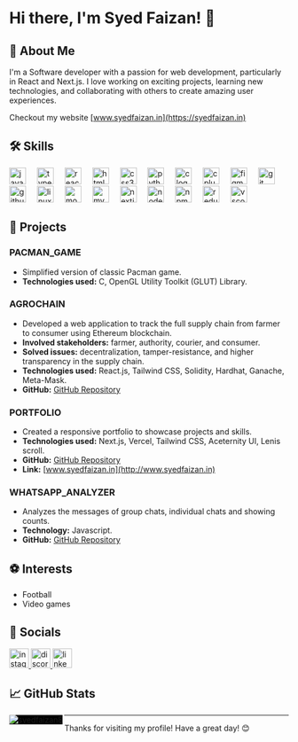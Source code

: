 # Hi there, I'm Syed Faizan! 👋

## 🚀 About Me
I'm a Software developer with a passion for web development, particularly in React and Next.js. I love working on exciting projects, learning new technologies, and collaborating with others to create amazing user experiences.

Checkout my website [www.syedfaizan.in](https://syedfaizan.in)

## 🛠️ Skills
<div align="left">
  <img src="https://cdn.jsdelivr.net/gh/devicons/devicon/icons/javascript/javascript-original.svg" height="30" alt="javascript logo"  />
  <img width="12" />
  <img src="https://cdn.jsdelivr.net/gh/devicons/devicon/icons/typescript/typescript-original.svg" height="30" alt="typescript logo"  />
  <img width="12" />
  <img src="https://cdn.jsdelivr.net/gh/devicons/devicon/icons/react/react-original.svg" height="30" alt="react logo"  />
  <img width="12" />
  <img src="https://cdn.jsdelivr.net/gh/devicons/devicon/icons/html5/html5-original.svg" height="30" alt="html5 logo"  />
  <img width="12" />
  <img src="https://cdn.jsdelivr.net/gh/devicons/devicon/icons/css3/css3-original.svg" height="30" alt="css3 logo"  />
  <img width="12" />
  <img src="https://cdn.jsdelivr.net/gh/devicons/devicon/icons/python/python-original.svg" height="30" alt="python logo"  />
  <img width="12" />
  <img src="https://cdn.jsdelivr.net/gh/devicons/devicon/icons/c/c-original.svg" height="30" alt="c logo"  />
  <img width="12" />
  <img src="https://cdn.jsdelivr.net/gh/devicons/devicon/icons/cplusplus/cplusplus-original.svg" height="30" alt="cplusplus logo"  />
  <img width="12" />
  <img src="https://cdn.jsdelivr.net/gh/devicons/devicon/icons/figma/figma-original.svg" height="30" alt="figma logo"  />
  <img width="12" />
  <img src="https://cdn.jsdelivr.net/gh/devicons/devicon/icons/git/git-original.svg" height="30" alt="git logo"  />
  <img width="12" />
  <img src="https://cdn.jsdelivr.net/gh/devicons/devicon/icons/github/github-original.svg" height="30" alt="github logo"  />
  <img width="12" />
  <img src="https://cdn.jsdelivr.net/gh/devicons/devicon/icons/linux/linux-original.svg" height="30" alt="linux logo"  />
  <img width="12" />
  <img src="https://cdn.jsdelivr.net/gh/devicons/devicon/icons/mongodb/mongodb-original.svg" height="30" alt="mongodb logo"  />
  <img width="12" />
  <img src="https://cdn.jsdelivr.net/gh/devicons/devicon/icons/mysql/mysql-original.svg" height="30" alt="mysql logo"  />
  <img width="12" />
  <img src="https://cdn.jsdelivr.net/gh/devicons/devicon/icons/nextjs/nextjs-original.svg" height="30" alt="nextjs logo"  />
  <img width="12" />
  <img src="https://cdn.jsdelivr.net/gh/devicons/devicon/icons/nodejs/nodejs-original.svg" height="30" alt="nodejs logo"  />
  <img width="12" />
  <img src="https://cdn.jsdelivr.net/gh/devicons/devicon/icons/npm/npm-original-wordmark.svg" height="30" alt="npm logo"  />
  <img width="12" />
  <img src="https://cdn.jsdelivr.net/gh/devicons/devicon/icons/redux/redux-original.svg" height="30" alt="redux logo"  />
  <img width="12" />
  <img src="https://cdn.jsdelivr.net/gh/devicons/devicon/icons/vscode/vscode-original.svg" height="30" alt="vscode logo"  />
</div>

## 💼 Projects

### PACMAN_GAME
- Simplified version of classic Pacman game.
- **Technologies used:** C, OpenGL Utility Toolkit (GLUT) Library.

### AGROCHAIN
- Developed a web application to track the full supply chain from farmer to consumer using Ethereum blockchain.
- **Involved stakeholders:** farmer, authority, courier, and consumer.
- **Solved issues:** decentralization, tamper-resistance, and higher transparency in the supply chain.
- **Technologies used:** React.js, Tailwind CSS, Solidity, Hardhat, Ganache, Meta-Mask.
- **GitHub:** [GitHub Repository](https://github.com/SyedFaizan8/Blockchain-Based_SupplyChainManagement_for_AgriculturalProducts.git)

### PORTFOLIO
- Created a responsive portfolio to showcase projects and skills.
- **Technologies used:** Next.js, Vercel, Tailwind CSS, Aceternity UI, Lenis scroll.
- **GitHub:** [GitHub Repository](https://github.com/SyedFaizan8/SyedFaizan8)
- **Link:** [www.syedfaizan.in](http://www.syedfaizan.in)

### WHATSAPP_ANALYZER
- Analyzes the messages of group chats, individual chats and showing counts.
- **Technology:** Javascript.
- **GitHub:** [GitHub Repository](https://github.com/SyedFaizan8/Whatsapp_Analyzer)

## ⚽ Interests
- Football
- Video games

## 🔗 Socials
<div align="left">
  <a href="https://www.instagram.com/syedfaizan.8?igsh=MW5rNmVtcDhjMjBydA==" target="_blank">
    <img src="https://img.shields.io/static/v1?message=Instagram&logo=instagram&label=&color=E4405F&logoColor=white&labelColor=&style=for-the-badge" height="35" alt="instagram logo"  />
  </a>
  <a href="https://discordapp.com/users/1051833937120477224" target="_blank">
  <img src="https://img.shields.io/static/v1?message=Discord&logo=discord&label=&color=7289DA&logoColor=white&labelColor=&style=for-the-badge" height="35" alt="discord logo"  />
    </a>
  <a href="https://www.linkedin.com/in/syedfaizan-edu" target="_blank">
    <img src="https://img.shields.io/static/v1?message=LinkedIn&logo=linkedin&label=&color=0077B5&logoColor=white&labelColor=&style=for-the-badge" height="35" alt="linkedin logo"  />
  </a>
</div>

## 📈 GitHub Stats
<p><img align="left" style="background-color: black" src="https://github-readme-stats.vercel.app/api/top-langs?username=syedfaizan8&show_icons=true&locale=en&layout=compact&theme=chartreuse-dark" alt="syedfaizan8" /></p>

---

Thanks for visiting my profile! Have a great day! 😊
